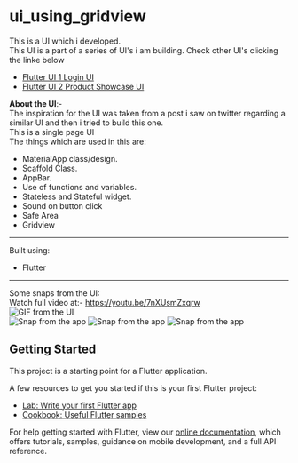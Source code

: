 # ui_using_gridview

This is a UI which i developed.
<br>
This UI is a part of a series of UI's i am building. Check other UI's clicking the linke below
* [Flutter UI 1 Login UI](https://github.com/harshkumarkhatri/Flutter-UI-1-Login-UI)
* [Flutter UI 2 Product Showcase UI](https://github.com/harshkumarkhatri/Product-Showcase-UI-Flutter)

**About the UI**:-<br>
The inspiration for the UI was taken from a post i saw on twitter regarding a similar UI and then i tried to build this one.<br>This is a single page UI
<br>
The things which are used in this are:
* MaterialApp class/design.
* Scaffold Class.
* AppBar.
* Use of functions and variables.
* Stateless and Stateful widget.
* Sound on button click
* Safe Area
* Gridview
___
Built using:
* Flutter 
___
Some snaps from the UI:
<br>Watch full video at:- https://youtu.be/7nXUsmZxqrw <br>
![GIF from the UI](https://media.giphy.com/media/LLZY4KMQI0WgrWz9CR/giphy.gif)<br>
![Snap from the app](https://res.cloudinary.com/harshkumarkhatri/image/upload/v1594726817/readme%20images/Computer%20selling%20UI%20gridview%20Flutter/WhatsApp_Image_2020-07-14_at_5.02.59_PM_enqwzu.jpg)
![Snap from the app](https://res.cloudinary.com/harshkumarkhatri/image/upload/v1594726815/readme%20images/Computer%20selling%20UI%20gridview%20Flutter/WhatsApp_Image_2020-07-14_at_5.02.33_PM_d9rvic.jpg)
![Snap from the app](https://res.cloudinary.com/harshkumarkhatri/image/upload/v1594726813/readme%20images/Computer%20selling%20UI%20gridview%20Flutter/WhatsApp_Image_2020-07-14_at_5.02.33_PM_1_bw9m48.jpg)

## Getting Started

This project is a starting point for a Flutter application.

A few resources to get you started if this is your first Flutter project:

- [Lab: Write your first Flutter app](https://flutter.dev/docs/get-started/codelab)
- [Cookbook: Useful Flutter samples](https://flutter.dev/docs/cookbook)

For help getting started with Flutter, view our
[online documentation](https://flutter.dev/docs), which offers tutorials,
samples, guidance on mobile development, and a full API reference.
